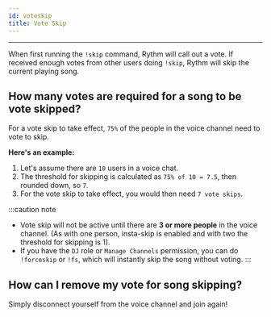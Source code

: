 ```yaml
---
id: voteskip
title: Vote Skip
---
```


----

When first running the `!skip` command, Rythm will call out a vote. If received enough votes from other users doing `!skip`, Rythm will skip the current playing song.

## How many votes are required for a song to be vote skipped?
For a vote skip to take effect, `75%` of the people in the voice channel need to vote to skip.

**__Here's an example:__**
1. Let's assume there are `10` users in a voice chat.
2. The threshold for skipping is calculated as `75% of 10 = 7.5`, then rounded down, so `7`.
3. For the vote skip to take effect, you would then need `7 vote skips`.

:::caution note
- Vote skip will not be active until there are **3 or more people** in the voice channel.
(As with one person, insta-skip is enabled and with two the threshold for skipping is 1).
- If you have the `DJ` role or `Manage Channels` permission, you can do `!forceskip` or `!fs`, which will instantly skip the song without voting.
:::

## How can I remove my vote for song skipping?
Simply disconnect yourself from the voice channel and join again!
